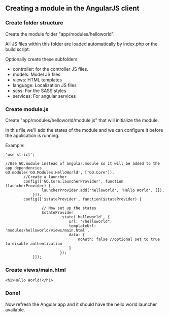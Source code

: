Creating a module in the AngularJS client
-----------------------------------------

### Create folder structure

Create the module folder "app/modules/helloworld".

All JS files within this folder are loaded automatically by index.php or the
build script.

Optionally create these subfolders:

- controller: for the controller JS files.
- models: Model JS files
- views: HTML templates
- language: Localization JS files
- scss: For the SASS styles
- services: For angular services

### Create module.js
Create "app/modules/helloworld/module.js" that will initialize the module.

In this file we'll add the states of the module and we can configure it before the application is running.

Example:

```````````````````````````````````````````````````````````````````````````````````````````````````````````````````````
'use strict';

//Use GO.module instead of angular.module so it will be added to the app dependencies
GO.module('GO.Modules.HelloWorld', ['GO.Core']).
		//Create a launcher
		config(['GO.Core.launcherProvider', function (launcherProvider) {								
				launcherProvider.add('helloworld', 'Hello World', []);
			}]).
		config(['$stateProvider', function($stateProvider) {

				// Now set up the states
				$stateProvider
						.state('helloworld', {
							url: "/helloworld",
							templateUrl: 'modules/helloworld/views/main.html',
							data: {
								noAuth: false //optional set to true to disable authentication
							}
						});
			}]);
```````````````````````````````````````````````````````````````````````````````````````````````````````````````````````

### Create views/main.html

```````````````````````````````````````````````````````````````````````````````````````````````````````````````````````
<h1>Hello World!</h1>
```````````````````````````````````````````````````````````````````````````````````````````````````````````````````````


### Done!
Now refresh the Angular app and it should have the hello world launcher available.
